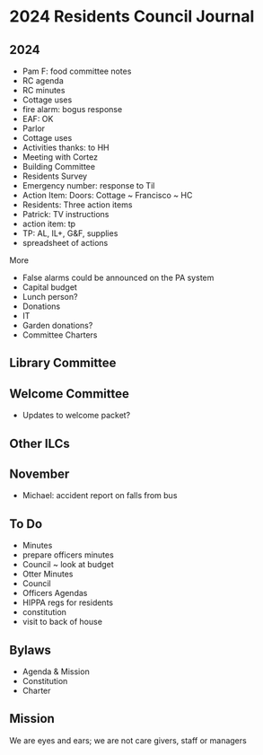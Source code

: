 # 2024 Residents Council Journal



## 2024

* Pam F: food committee notes
* RC agenda
* RC minutes
* Cottage uses
* fire alarm: bogus response
* EAF: OK
* Parlor
* Cottage uses
* Activities thanks: to HH
* Meeting with Cortez
* Building Committee
* Residents Survey
* Emergency number: response to Til
* Action Item: Doors: Cottage ~ Francisco ~ HC
* Residents: Three action items
* Patrick: TV instructions
* action item: tp
* TP: AL, IL+, G&amp;F, supplies
* spreadsheet of actions

More

* False alarms could be announced on the PA system
* Capital budget
* Lunch person?
* Donations
* IT
* Garden donations?
* Committee Charters

## Library Committee

## Welcome Committee

* Updates to welcome packet?

## Other ILCs

## November

* Michael: accident report on falls from bus

## To Do

* Minutes
* prepare officers minutes
* Council ~ look at budget
* Otter Minutes
* Council
* Officers Agendas
* HIPPA regs for residents
* constitution
* visit to back of house

## Bylaws

* Agenda &amp; Mission
* Constitution
* Charter

## Mission

We are eyes and ears; we are not care givers, staff or managers
